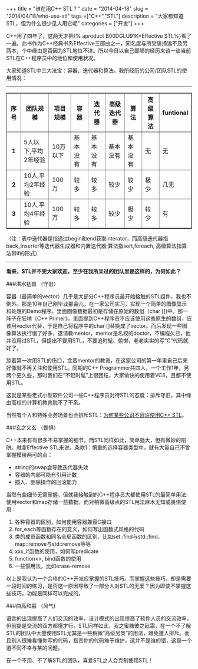 +++
title = "谁在用C++ STL？"
date = "2014-04-18"
slug = "2014/04/18/who-use-stl"
tags =["C++","STL"]
description = "大家都知道STL，但为什么很少见人用它呢"
categories = ["开发"]
+++


C++用了四年了，这两天才把{% aproduct B00DGLU91K*Effective STL%}看了一遍。此书作为C++经典书系Effective三部曲之一，知名度与所受褒扬远不及另两本，个中缘由是否因为STL地位不济。所以今日以自己鄙陋的经历来谈一谈当前STL在C++程序员中的地位和使用状况。

大家知道STL中三大法宝：容器、迭代器和算法。我所经历的公司/团队STL的使用情况：

------------------------------------------------------------------------------------------------------------------------------------------------------
<table border="1">
<tr><th>序号</th><th>团队规模</th><th>项目规模</th><th>容器</th><th>迭代器</th><th>高级迭代器</th><th>算法</th><th>高级算法</th><th>funtional</th></tr>
<tr><th>1</th><td>5人以下,平均2年经验</td><td>10万以下</td><td>基本没有</td><td>基本没有</td><td>基本没有</td><td>基本没有</td><td>无</td><td>无</td></tr>
<tr><th>2</th><td>10人,平均2年经验</td><td>100万</td><td>较多</td><td>较多</td><td>较少</td><td>较少</td><td>极少</td><td>几无</td></tr>
<tr><th>3</th><td>10人,平均4年经验</td><td>100万</td><td>较多</td><td>较多</td><td>较少</td><td>极少</td><td>较少</td><td>有</td></tr>
</table>

（注：表中迭代器是指通过begin和end获取interator，而高级迭代器指back_inserter等迭代器生成器和内置迭代器;算法指sort,foreach, 高级算法指算法带if的形式）

------------------------------------------------------------------------------------------------------------------------------------------------------
**看来，STL并不受大家欢迎，至少在我所呆过的团队里是这样的，为何如此？**


###洪水猛兽 （守旧）

容器（最简单的vector）几乎是大部分C++程序员最开始接触的STL组件，我也不例外。那是10年自己刚毕业那会儿，在一家公司实习，实现一个简单的图像显示和处理的Demo程序。里面图像数据最初是存储在原始的数组（char [])中。那一阵子在狂啃《C++ Primer》，里面提到C++程序员不应该使用这些原生的数组，应该用vector代替，于是自己将程序中的char []替换成了vector<char>。而后发现一些图像算法执行慢了好多，遂请教mentor，mentor是名校的doctor，不编程久已，他并没用过STL，但提出不要用STL，不要追时髦、偷懒，老老实实的写“C”代码就好了。

舔着第一次用STL的伤口，念着mentor的教诲，在这家公司的第一年里自己后来好像就不再关注和使用STL。同期的C++ Programmer共四人，一个工作1年，另两个更久些，那时我们在“不赶时髦”上很团结，大家愉快的使用着VC6，且都不使用STL。

这就是某些老式小型软件公司一些C++程序员对待STL的态度：排斥守旧，其中缘由高校的计算机教育脱不了干系。

当然有个人和特殊业务场景也会排斥STL：[为何某些公司不容许使用C++ STL][1]。

###玄之又玄 （畏惧）

C++本来有有很多不易掌握的细节。而STL同样如此，简单强大，但有微妙的陷阱。就拿Effective STL来说，条款1：慎重的选择容器类型中，就有大量自己不曾掌握模棱两可的点：

* string的swap会导致迭代器失效
* 容器的内部可能有引用计数
* 插入、删除操作的回滚能力


当然有些细节无需掌握，但就我接触到的C++程序员大都使用STL的最简单用法: 使用vector和map存储一些数据，而对稍微高级点的STL用法麻木无知或畏惧使用：

1. 各种容器的区别，如何使用容器兼容C接口
2. for_each等函数存在的意义，如何写出函数式风格的代码
3. 类的成员函数和同名全局函数的区别，比如set::find与std::find，map::remove与std::remove等等
4. xxx_if函数的使用，如何写predicate
5. function<>, bind函数的使用
6. 一些惯用法，比如erase-remove

以上是我认为一个合格的C++开发应掌握的STL技巧。而掌握这些技巧，却是需要一段时间的练习，是否这一原因导致了一部分人对STL的无爱？因为即使不掌握这些技巧，功能是同样可以完成的。

###曲高和寡 （风气)

语言的出现提高了人们交流的效率，设计模式的出现提高了软件人员的交流效率，但前提是交流的双方都懂才行。STL同样如此，我之蜜糖彼之砒霜，在一个不了解STL的团队中大量使用STL尤其是一些稍微“高级另类”的用法，难免遭人排斥。而且别人很难看懂你写的代码，指责你的代码难于维护，这并不是谁的错，这是一个道不同不幸与某的问题。

在一个不用、不了解STL的团队，喜爱STL之人会克制使用STL！

[1]: http://www.zhihu.com/question/20201972
